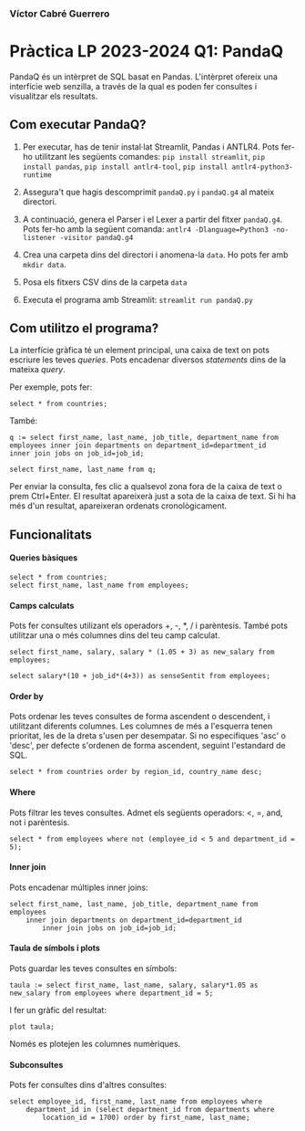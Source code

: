 ### Víctor Cabré Guerrero
# Pràctica LP 2023-2024 Q1: PandaQ

PandaQ és un intèrpret de SQL basat en Pandas. L'intèrpret ofereix una interfície web senzilla, a través de la qual es poden fer consultes i visualitzar els resultats.


## Com executar PandaQ?
1. Per executar, has de tenir instal·lat Streamlit, Pandas i ANTLR4. Pots fer-ho utilitzant les següents comandes:
`pip install streamlit`, `pip install pandas`, `pip install antlr4-tool`, `pip install antlr4-python3-runtime`

2. Assegura't que hagis descomprimit `pandaQ.py` i `pandaQ.g4` al mateix directori.

3. A continuació, genera el Parser i el Lexer a partir del fitxer `pandaQ.g4`. Pots fer-ho amb la següent comanda:
`antlr4 -Dlanguage=Python3 -no-listener -visitor pandaQ.g4`

4. Crea una carpeta dins del directori i anomena-la `data`. Ho pots fer amb `mkdir data`.

5. Posa els fitxers CSV dins de la carpeta `data`

6. Executa el programa amb Streamlit: `streamlit run pandaQ.py`


## Com utilitzo el programa?

La interfície gràfica té un element principal, una caixa de text on pots escriure les teves _queries_. Pots encadenar diversos _statements_ dins de la mateixa _query_.

Per exemple, pots fer:

    select * from countries;

També:

    q := select first_name, last_name, job_title, department_name from
    employees inner join departments on department_id=department_id
    inner join jobs on job_id=job_id;

    select first_name, last_name from q;

Per enviar la consulta, fes clic a qualsevol zona fora de la caixa de text o prem Ctrl+Enter. El resultat apareixerà just a sota de la caixa de text. Si hi ha més d'un resultat, apareixeran ordenats cronològicament.


## Funcionalitats

#### Queries bàsiques

    select * from countries;
    select first_name, last_name from employees;


#### Camps calculats

Pots fer consultes utilizant els operadors +, -, *, / i parèntesis. També pots utilitzar una o més columnes dins del teu camp calculat.

    select first_name, salary, salary * (1.05 + 3) as new_salary from employees;

    select salary*(10 + job_id*(4+3)) as senseSentit from employees;

#### Order by

Pots ordenar les teves consultes de forma ascendent o descendent, i utilitzant diferents columnes. Les columnes de més a l'esquerra tenen prioritat, les de la dreta s'usen per desempatar. Si no especifiques 'asc' o 'desc', per defecte s'ordenen de forma ascendent, seguint l'estandard de SQL.

    select * from countries order by region_id, country_name desc;

#### Where

Pots filtrar les teves consultes. Admet els següents operadors: <, =, and, not i parèntesis.

    select * from employees where not (employee_id < 5 and department_id = 5);

#### Inner join

Pots encadenar múltiples inner joins:

    select first_name, last_name, job_title, department_name from employees
        inner join departments on department_id=department_id
            inner join jobs on job_id=job_id;

#### Taula de símbols i plots

Pots guardar les teves consultes en símbols:

    taula := select first_name, last_name, salary, salary*1.05 as new_salary from employees where department_id = 5;

I fer un gràfic del resultat:

    plot taula;

Només es plotejen les columnes numèriques.

#### Subconsultes

Pots fer consultes dins d'altres consultes:

    select employee_id, first_name, last_name from employees where 
        department_id in (select department_id from departments where 
            location_id = 1700) order by first_name, last_name;
